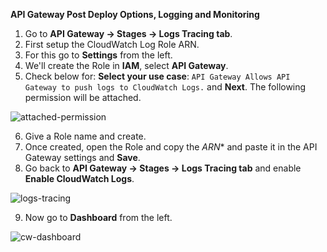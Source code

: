 **API Gateway Post Deploy Options, Logging and Monitoring**

1. Go to **API Gateway -> Stages -> Logs Tracing tab**.
2. First setup the CloudWatch Log Role ARN.
3. For this go to **Settings** from the left.
4. We'll create the Role in **IAM**, select **API Gateway**.
5. Check below for: **Select your use case**: `API Gateway
Allows API Gateway to push logs to CloudWatch Logs.` and **Next**. The following permission will be attached.

![attached-permission](https://user-images.githubusercontent.com/26769575/98246696-a6459480-1f98-11eb-92a1-487168921578.JPG)

6. Give a Role name and create.
7. Once created, open the Role and copy the *ARN** and paste it in the API Gateway settings and **Save**.
8. Go back to **API Gateway -> Stages -> Logs Tracing tab** and enable **Enable CloudWatch Logs**.

![logs-tracing](https://user-images.githubusercontent.com/26769575/98247201-5c10e300-1f99-11eb-8bc5-8d3ac954a9d8.JPG)

9. Now go to **Dashboard** from the left.

![cw-dashboard](https://user-images.githubusercontent.com/26769575/98247444-a4c89c00-1f99-11eb-983d-e17bb7ab8825.JPG)
